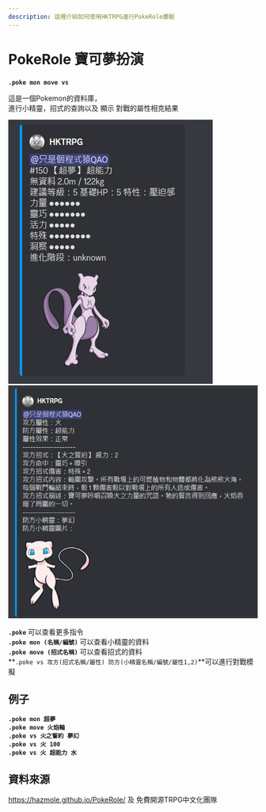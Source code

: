 ```yaml
---
description: 這裡介紹如何使用HKTRPG進行PokeRole擲骰
---
```


# PokeRole 寶可夢扮演

**`.poke mon move vs`**

這是一個Pokemon的資料庫，\
進行小精靈，招式的查詢以及 顯示 對戰的屬性相克結果

<img src="../../.gitbook/assets/image (5).png" alt="" data-size="original"><img src="../../.gitbook/assets/image (6).png" alt="" data-size="original">

**`.poke`** 可以查看更多指令\
**`.poke mon (名稱/編號)`** 可以查看小精靈的資料\
**`.poke move (招式名稱)`** 可以查看招式的資料 \
**`.poke vs 攻方(招式名稱/屬性) 防方(小精靈名稱/編號/屬性1,2)`**可以進行對戰模擬

## 例子

**`.poke mon 超夢`** \
**`.poke move 火焰輪`** \
**`.poke vs 火之誓約 夢幻`** \
**`.poke vs 火 100`** \
**`.poke vs 火 超能力 水`**

## 資料來源

https://hazmole.github.io/PokeRole/ 及 免費開源TRPG中文化團隊
